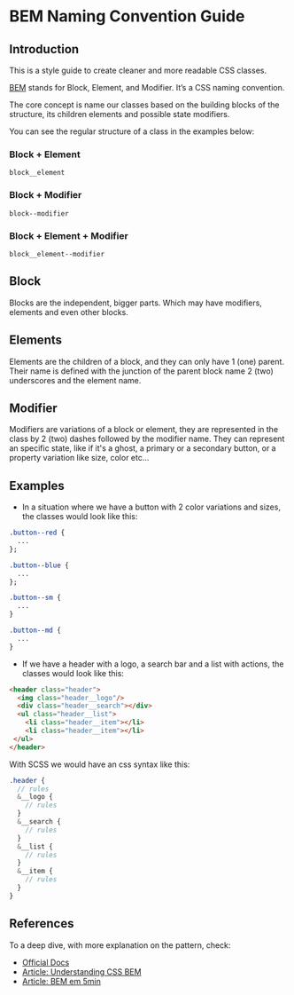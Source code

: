 # BEM Naming Convention Guide

## Introduction

This is a style guide to create cleaner and more readable CSS classes.

[BEM](https://en.bem.info/methodology/) stands for Block, Element, and Modifier. It’s a CSS naming convention.

The core concept is name our classes based on the building blocks of the structure, its children elements and possible state modifiers.

You can see the regular structure of a class in the examples below:

### Block + Element 

`block__element`

### Block + Modifier

`block--modifier`

### Block + Element + Modifier

`block__element--modifier`

## Block

Blocks are the independent, bigger parts. Which may have modifiers, elements and even other blocks.

## Elements

Elements are the children of a block, and they can only have 1 (one) parent. Their name is defined with the junction of the parent block name 2 (two) underscores and the element name.

## Modifier

Modifiers are variations of a block or element, they are represented in the class by 2 (two) dashes followed by the modifier name. They can represent an specific state, like if it's a ghost, a primary or a secondary button, or a property variation like size, color etc...

## Examples

- In a situation where we have a button with 2 color variations and sizes, the classes would look like this: 

```css
.button--red {
  ...
};

.button--blue {
  ...
};

.button--sm {
  ...
}

.button--md {
  ...
}
```
- If we have a header with a logo, a search bar and a list with actions, the classes would look like this: 

```html
<header class="header">
  <img class="header__logo"/>
  <div class="header__search"></div>
  <ul class="header__list">
    <li class="header__item"></li>
    <li class="header__item"></li>
 </ul>
</header>
```
With SCSS we would have an css syntax like this:

```scss
.header {
  // rules
  &__logo {
    // rules
  }
  &__search {
    // rules
  }
  &__list {
    // rules
  }
  &__item {
    // rules
  }
}
```

## References

To a deep dive, with more explanation on the pattern, check:

  - [Official Docs](https://en.bem.info/methodology/)
  - [Article: Understanding CSS BEM](https://codeburst.io/understanding-css-bem-naming-convention-a8cca116d252)
  - [Article: BEM em 5min](https://medium.com/trainingcenter/bem-em-5min-f5c80fd23439)
